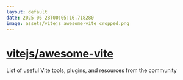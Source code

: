 ```yaml
---
layout: default
date: 2025-06-28T00:05:16.718280
image: assets/vitejs_awesome-vite_cropped.png
---
```


# [vitejs/awesome-vite](https://github.com/vitejs/awesome-vite)

List of useful Vite tools, plugins, and resources from the community
